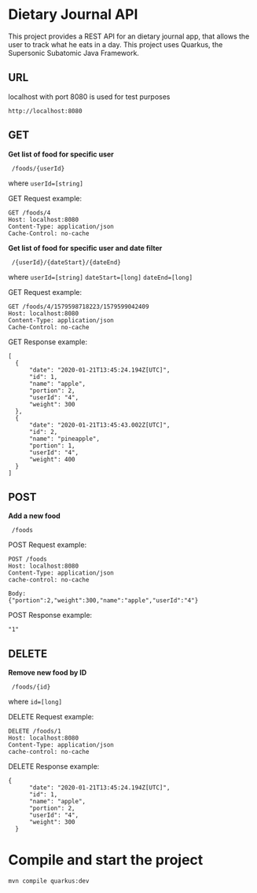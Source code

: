 # Dietary Journal API

This project provides a REST API for an dietary journal app, that allows the user to track what he eats in a day.
This project uses Quarkus, the Supersonic Subatomic Java Framework.

## URL

localhost with port 8080 is used for test purposes
```
http://localhost:8080
```

## GET 

   **Get list of food for specific user**
  ``` 
   /foods/{userId}
 ```
 where
   `userId=[string]`

GET Request example:
  ```
GET /foods/4 
Host: localhost:8080
Content-Type: application/json
Cache-Control: no-cache
  ```
   **Get list of food for specific user and date filter**
  ``` 
   /{userId}/{dateStart}/{dateEnd}
 ```
 where
   `userId=[string]`
   `dateStart=[long]`
   `dateEnd=[long]`

GET Request example:
  ```
GET /foods/4/1579598718223/1579599042409
Host: localhost:8080
Content-Type: application/json
Cache-Control: no-cache
  ```
  
GET Response example:
  ```
  [
    {
        "date": "2020-01-21T13:45:24.194Z[UTC]",
        "id": 1,
        "name": "apple",
        "portion": 2,
        "userId": "4",
        "weight": 300
    },
    {
        "date": "2020-01-21T13:45:43.002Z[UTC]",
        "id": 2,
        "name": "pineapple",
        "portion": 1,
        "userId": "4",
        "weight": 400
    }
]
  ```
## POST

   **Add a new food**
  ``` 
   /foods
 ```
POST Request example:
  ```
POST /foods
Host: localhost:8080
Content-Type: application/json
cache-control: no-cache

Body:
{"portion":2,"weight":300,"name":"apple","userId":"4"}
  ```
  
POST Response example:
  ```
  "1"
  ```
## DELETE

   **Remove new food by ID**
  ``` 
   /foods/{id}
 ```
where
   `id=[long]`
   
DELETE Request example:
  ```
DELETE /foods/1
Host: localhost:8080
Content-Type: application/json
cache-control: no-cache
  ```
DELETE Response example:
  ```
  {
        "date": "2020-01-21T13:45:24.194Z[UTC]",
        "id": 1,
        "name": "apple",
        "portion": 2,
        "userId": "4",
        "weight": 300
    }
  ```

# Compile and start the project

  ```
  mvn compile quarkus:dev
  ```

